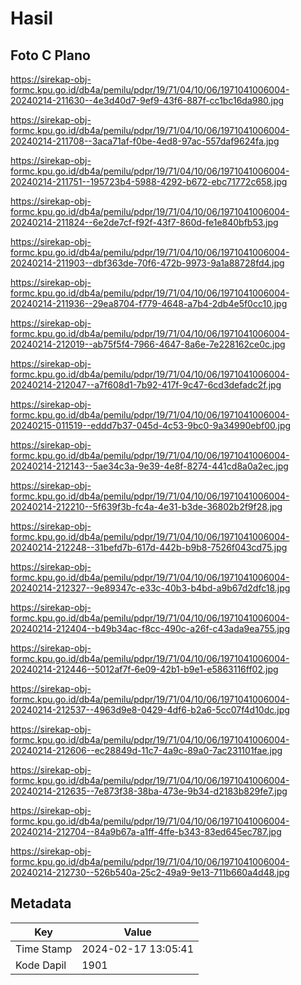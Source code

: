 # Hasil

## Foto C Plano

https://sirekap-obj-formc.kpu.go.id/db4a/pemilu/pdpr/19/71/04/10/06/1971041006004-20240214-211630--4e3d40d7-9ef9-43f6-887f-cc1bc16da980.jpg

https://sirekap-obj-formc.kpu.go.id/db4a/pemilu/pdpr/19/71/04/10/06/1971041006004-20240214-211708--3aca71af-f0be-4ed8-97ac-557daf9624fa.jpg

https://sirekap-obj-formc.kpu.go.id/db4a/pemilu/pdpr/19/71/04/10/06/1971041006004-20240214-211751--195723b4-5988-4292-b672-ebc71772c658.jpg

https://sirekap-obj-formc.kpu.go.id/db4a/pemilu/pdpr/19/71/04/10/06/1971041006004-20240214-211824--6e2de7cf-f92f-43f7-860d-fe1e840bfb53.jpg

https://sirekap-obj-formc.kpu.go.id/db4a/pemilu/pdpr/19/71/04/10/06/1971041006004-20240214-211903--dbf363de-70f6-472b-9973-9a1a88728fd4.jpg

https://sirekap-obj-formc.kpu.go.id/db4a/pemilu/pdpr/19/71/04/10/06/1971041006004-20240214-211936--29ea8704-f779-4648-a7b4-2db4e5f0cc10.jpg

https://sirekap-obj-formc.kpu.go.id/db4a/pemilu/pdpr/19/71/04/10/06/1971041006004-20240214-212019--ab75f5f4-7966-4647-8a6e-7e228162ce0c.jpg

https://sirekap-obj-formc.kpu.go.id/db4a/pemilu/pdpr/19/71/04/10/06/1971041006004-20240214-212047--a7f608d1-7b92-417f-9c47-6cd3defadc2f.jpg

https://sirekap-obj-formc.kpu.go.id/db4a/pemilu/pdpr/19/71/04/10/06/1971041006004-20240215-011519--eddd7b37-045d-4c53-9bc0-9a34990ebf00.jpg

https://sirekap-obj-formc.kpu.go.id/db4a/pemilu/pdpr/19/71/04/10/06/1971041006004-20240214-212143--5ae34c3a-9e39-4e8f-8274-441cd8a0a2ec.jpg

https://sirekap-obj-formc.kpu.go.id/db4a/pemilu/pdpr/19/71/04/10/06/1971041006004-20240214-212210--5f639f3b-fc4a-4e31-b3de-36802b2f9f28.jpg

https://sirekap-obj-formc.kpu.go.id/db4a/pemilu/pdpr/19/71/04/10/06/1971041006004-20240214-212248--31befd7b-617d-442b-b9b8-7526f043cd75.jpg

https://sirekap-obj-formc.kpu.go.id/db4a/pemilu/pdpr/19/71/04/10/06/1971041006004-20240214-212327--9e89347c-e33c-40b3-b4bd-a9b67d2dfc18.jpg

https://sirekap-obj-formc.kpu.go.id/db4a/pemilu/pdpr/19/71/04/10/06/1971041006004-20240214-212404--b49b34ac-f8cc-490c-a26f-c43ada9ea755.jpg

https://sirekap-obj-formc.kpu.go.id/db4a/pemilu/pdpr/19/71/04/10/06/1971041006004-20240214-212446--5012af7f-6e09-42b1-b9e1-e5863116ff02.jpg

https://sirekap-obj-formc.kpu.go.id/db4a/pemilu/pdpr/19/71/04/10/06/1971041006004-20240214-212537--4963d9e8-0429-4df6-b2a6-5cc07f4d10dc.jpg

https://sirekap-obj-formc.kpu.go.id/db4a/pemilu/pdpr/19/71/04/10/06/1971041006004-20240214-212606--ec28849d-11c7-4a9c-89a0-7ac231101fae.jpg

https://sirekap-obj-formc.kpu.go.id/db4a/pemilu/pdpr/19/71/04/10/06/1971041006004-20240214-212635--7e873f38-38ba-473e-9b34-d2183b829fe7.jpg

https://sirekap-obj-formc.kpu.go.id/db4a/pemilu/pdpr/19/71/04/10/06/1971041006004-20240214-212704--84a9b67a-a1ff-4ffe-b343-83ed645ec787.jpg

https://sirekap-obj-formc.kpu.go.id/db4a/pemilu/pdpr/19/71/04/10/06/1971041006004-20240214-212730--526b540a-25c2-49a9-9e13-711b660a4d48.jpg


## Metadata

| Key        | Value               |
| ---------- | ------------------- |
| Time Stamp | 2024-02-17 13:05:41 |
| Kode Dapil | 1901                |



